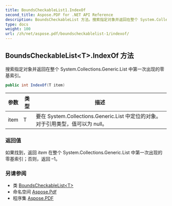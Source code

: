 ```yaml
---
title: BoundsCheckableList1.IndexOf
second_title: Aspose.PDF for .NET API Reference
description: BoundsCheckableList 方法。搜索指定对象并返回在整个 System.Collections.Generic.List 中第一次出现的零基索引
type: docs
weight: 100
url: /zh/net/aspose.pdf/boundscheckablelist-1/indexof/
---
```

## BoundsCheckableList&lt;T&gt;.IndexOf 方法

搜索指定对象并返回在整个 System.Collections.Generic.List 中第一次出现的零基索引。

```csharp
public int IndexOf(T item)
```

| 参数 | 类型 | 描述 |
| --- | --- | --- |
| item | T | 要在 System.Collections.Generic.List 中定位的对象。对于引用类型，值可以为 null。 |

### 返回值

如果找到，返回 *item* 在整个 System.Collections.Generic.List 中第一次出现的零基索引；否则，返回 –1。

### 另请参阅

* 类 [BoundsCheckableList&lt;T&gt;](../)
* 命名空间 [Aspose.Pdf](../../../aspose.pdf/)
* 程序集 [Aspose.PDF](../../../)